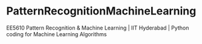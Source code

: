 # PatternRecognitionMachineLearning
EE5610 Pattern Recognition &amp; Machine Learning | IIT Hyderabad | Python coding for Machine Learning Algorithms
